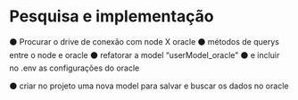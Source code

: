 # Pesquisa e implementação
:black_circle: Procurar o drive de conexão com node X oracle
:black_circle: métodos de querys entre o node e oracle
:black_circle: refatorar a model “userModel_oracle”
:black_circle: e incluir no .env as configurações do oracle

:black_circle: criar no projeto uma nova model para salvar e buscar os dados no oracle
